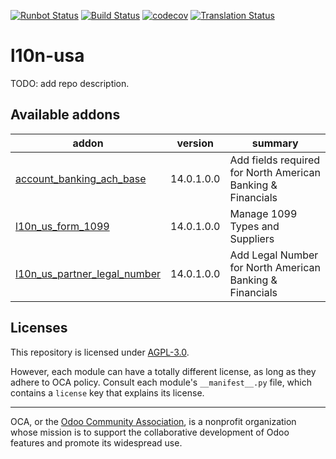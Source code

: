 [![Runbot Status](https://runbot.odoo-community.org/runbot/badge/flat/203/14.0.svg)](https://runbot.odoo-community.org/runbot/repo/github-com-oca-l10n-usa-203)
[![Build Status](https://travis-ci.com/OCA/l10n-usa.svg?branch=14.0)](https://travis-ci.com/OCA/l10n-usa)
[![codecov](https://codecov.io/gh/OCA/l10n-usa/branch/14.0/graph/badge.svg)](https://codecov.io/gh/OCA/l10n-usa)
[![Translation Status](https://translation.odoo-community.org/widgets/l10n-usa-14-0/-/svg-badge.svg)](https://translation.odoo-community.org/engage/l10n-usa-14-0/?utm_source=widget)

<!-- /!\ do not modify above this line -->

# l10n-usa

TODO: add repo description.

<!-- /!\ do not modify below this line -->

<!-- prettier-ignore-start -->

[//]: # (addons)

Available addons
----------------
addon | version | summary
--- | --- | ---
[account_banking_ach_base](account_banking_ach_base/) | 14.0.1.0.0 | Add fields required for North American Banking & Financials
[l10n_us_form_1099](l10n_us_form_1099/) | 14.0.1.0.0 | Manage 1099 Types and Suppliers
[l10n_us_partner_legal_number](l10n_us_partner_legal_number/) | 14.0.1.0.0 | Add Legal Number for North American Banking & Financials

[//]: # (end addons)

<!-- prettier-ignore-end -->

## Licenses

This repository is licensed under [AGPL-3.0](LICENSE).

However, each module can have a totally different license, as long as they adhere to OCA
policy. Consult each module's `__manifest__.py` file, which contains a `license` key
that explains its license.

----

OCA, or the [Odoo Community Association](http://odoo-community.org/), is a nonprofit
organization whose mission is to support the collaborative development of Odoo features
and promote its widespread use.
